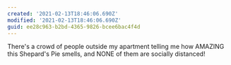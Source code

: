 ```yaml
---
created: '2021-02-13T18:46:06.690Z'
modified: '2021-02-13T18:46:06.690Z'
guid: ee28c963-b2bd-4365-9826-bcee6bac4f4d
---
```

There's a crowd of people outside my apartment telling me how AMAZING this Shepard's Pie smells, and NONE of them are socially distanced!
